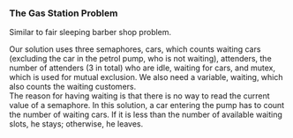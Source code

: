 ### The Gas Station Problem

Similar to fair sleeping barber shop problem.

Our solution uses three semaphores, cars, which counts waiting cars (excluding the car in the petrol pump, who is not waiting), attenders, the number of attenders (3 in total) who are idle, waiting for cars, and mutex, which is used for mutual exclusion.  We also need a variable, waiting, which also counts the waiting customers.  
The reason for having waiting is that there is no way to read the current value of a semaphore.  In this solution, a car entering the pump has to count the number of waiting cars.  If it is less than the number of available waiting slots, he stays; otherwise, he leaves.

